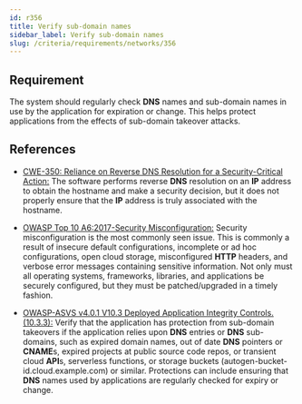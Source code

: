 ```yaml
---
id: r356
title: Verify sub-domain names
sidebar_label: Verify sub-domain names
slug: /criteria/requirements/networks/356
---
```


## Requirement

The system should regularly check **DNS** names
and sub-domain names
in use by the application
for expiration or change.
This helps protect applications
from the effects of sub-domain takeover attacks.

## References

- [CWE-350: Reliance on Reverse DNS Resolution for a Security-Critical Action:](https://cwe.mitre.org/data/definitions/350.html)
The software performs reverse **DNS**
resolution on an **IP** address
to obtain the hostname
and make a security decision,
but it does not properly ensure
that the **IP** address is truly associated
with the hostname.

- [OWASP Top 10 A6:2017-Security Misconfiguration:](https://owasp.org/www-project-top-ten/OWASP_Top_Ten_2017/Top_10-2017_A6-Security_Misconfiguration)
Security misconfiguration
is the most commonly seen issue.
This is commonly a result
of insecure default configurations,
incomplete or ad hoc configurations,
open cloud storage,
misconfigured **HTTP** headers,
and verbose error messages
containing sensitive information.
Not only must all operating systems,
frameworks, libraries,
and applications be securely configured,
but they must be patched/upgraded
in a timely fashion.

- [OWASP-ASVS v4.0.1 V10.3 Deployed Application Integrity Controls.(10.3.3):](https://owasp.org/www-pdf-archive/OWASP_Application_Security_Verification_Standard_4.0-en.pdf)
Verify that the application
has protection from sub-domain takeovers
if the application relies upon **DNS** entries
or **DNS** sub-domains,
such as expired domain names,
out of date **DNS** pointers or **CNAME**s,
expired projects at public source code repos,
or transient cloud **API**s, serverless functions,
or storage buckets (autogen-bucket-id.cloud.example.com)
or similar.
Protections can include ensuring
that **DNS** names used by applications
are regularly checked for expiry or change.
